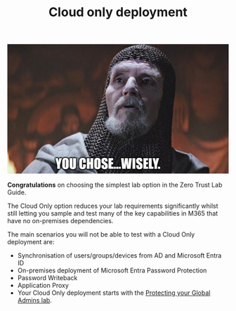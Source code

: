 ﻿---
id: clouddeploy
title: Cloud only deployment
description: Set up a cloud only lab without active directory and sync.
sidebar_label: Cloud-Only Deployment
slug: /clouddeploy
---

![MISSING ALT TEXT](img/clouddeploy.001.jpeg)

**Congratulations** on choosing the simplest lab option in the Zero Trust Lab Guide.        

The Cloud Only option reduces your lab requirements significantly whilst still letting you sample and test many of the key capabilities in M365 that have no on-premises dependencies.  

The main scenarios you will not be able to test with a Cloud Only deployment are:

- Synchronisation of users/groups/devices from AD and Microsoft Entra ID
- On-premises deployment of Microsoft Entra Password Protection
- Password Writeback
- Application Proxy
- Your Cloud Only deployment starts with the [Protecting your Global Admins lab](pim).
